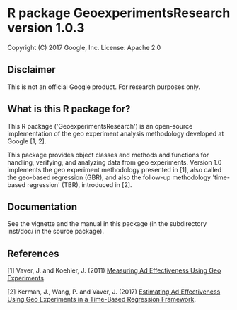# R package GeoexperimentsResearch version 1.0.3

Copyright (C) 2017 Google, Inc. 
License: Apache 2.0

## Disclaimer

This is not an official Google product. For research purposes only.

## What is this R package for?

This R package ('GeoexperimentsResearch') is an open-source implementation of the geo
experiment analysis methodology developed at Google [1, 2].

This package provides object classes and methods and functions for handling,
verifying, and analyzing data from geo experiments. Version 1.0 implements the
geo experiment methodology presented in [1], also called the geo-based
regression (GBR), and also the follow-up methodology 'time-based regression'
(TBR), introduced in [2].

## Documentation

See the vignette and the manual in this package (in the subdirectory inst/doc/
in the source package).

## References

[1] Vaver, J. and Koehler, J. (2011)
    [Measuring Ad Effectiveness Using Geo Experiments](http://static.googleusercontent.com/media/research.google.com/en//pubs/archive/38355.pdf).

[2] Kerman, J., Wang, P. and Vaver, J. (2017)
    [Estimating Ad Effectiveness Using Geo Experiments in a Time-Based Regression Framework](https://research.google.com/pubs/pub45950.html).


